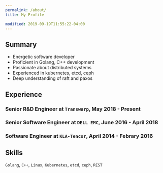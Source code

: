 ```yaml
---
permalink: /about/
title: My Profile

modified: 2019-09-19T11:55:22-04:00
---
```


## Summary

- Energetic software developer
- Proficient in Golang, C++ development
- Passionate about distributed systems
- Experienced in kubernetes, etcd, ceph
- Deep understanding of raft and paxos

## Experience

### Senior R&D Engineer at `Transwarp`, May 2018 - Present

### Senior Software Engineer at `DELL EMC`, June 2016 - April 2018

### Software Engineer at `KLA-Tencor`, April 2014 - Febrary 2016

## Skills

`Golang`, `C++`, `Linux`, `Kubernetes`, `etcd`, `ceph`, `REST`
